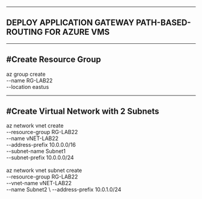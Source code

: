 ----------------------
DEPLOY APPLICATION GATEWAY PATH-BASED-ROUTING FOR AZURE VMS
----------------------

----------------------
#Create Resource Group
----------------------
az group create \
--name RG-LAB22 \
--location eastus

----------------------
#Create Virtual Network with 2 Subnets
----------------------
az network vnet create \
--resource-group RG-LAB22 \
--name vNET-LAB22 \
--address-prefix 10.0.0.0/16 \
--subnet-name Subnet1 \
--subnet-prefix 10.0.0.0/24 \
\
az network vnet subnet create \
--resource-group RG-LAB22 \
--vnet-name vNET-LAB22 \
--name Subnet2 \ 
--address-prefix 10.0.1.0/24 

